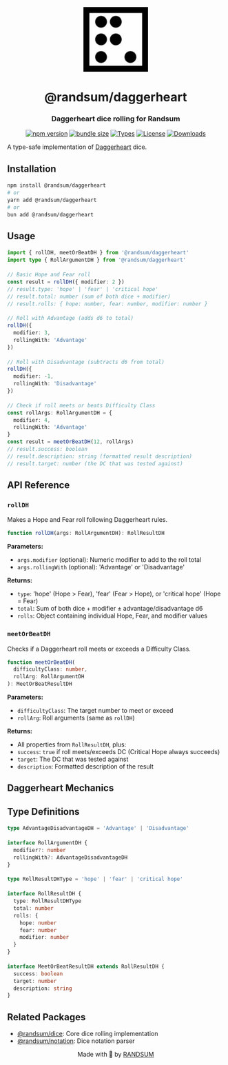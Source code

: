 <div align="center">
  <img width="150" height="150" src="https://raw.githubusercontent.com/RANDSUM/randsum/main/icon.webp" alt="Randsum Logo">
  <h1>@randsum/daggerheart</h1>
  <h3>Daggerheart dice rolling for Randsum</h3>

[![npm version](https://img.shields.io/npm/v/@randsum/daggerheart)](https://www.npmjs.com/package/@randsum/daggerheart)
[![bundle size](https://img.shields.io/bundlephobia/minzip/@randsum/daggerheart)](https://bundlephobia.com/package/@randsum/daggerheart)
[![Types](https://img.shields.io/npm/types/@randsum/daggerheart)](https://www.npmjs.com/package/@randsum/daggerheart)
[![License](https://img.shields.io/npm/l/@randsum/daggerheart)](https://github.com/RANDSUM/randsum/blob/main/LICENSE)
[![Downloads](https://img.shields.io/npm/dm/@randsum/daggerheart)](https://www.npmjs.com/package/@randsum/daggerheart)

</div>

A type-safe implementation of [Daggerheart](https://daggerheart.com/) dice.

## Installation

```bash
npm install @randsum/daggerheart
# or
yarn add @randsum/daggerheart
# or
bun add @randsum/daggerheart
```

## Usage

```typescript
import { rollDH, meetOrBeatDH } from '@randsum/daggerheart'
import type { RollArgumentDH } from '@randsum/daggerheart'

// Basic Hope and Fear roll
const result = rollDH({ modifier: 2 })
// result.type: 'hope' | 'fear' | 'critical hope'
// result.total: number (sum of both dice + modifier)
// result.rolls: { hope: number, fear: number, modifier: number }

// Roll with Advantage (adds d6 to total)
rollDH({
  modifier: 3,
  rollingWith: 'Advantage'
})

// Roll with Disadvantage (subtracts d6 from total)
rollDH({
  modifier: -1,
  rollingWith: 'Disadvantage'
})

// Check if roll meets or beats Difficulty Class
const rollArgs: RollArgumentDH = {
  modifier: 4,
  rollingWith: 'Advantage'
}
const result = meetOrBeatDH(12, rollArgs)
// result.success: boolean
// result.description: string (formatted result description)
// result.target: number (the DC that was tested against)
```

## API Reference

### `rollDH`

Makes a Hope and Fear roll following Daggerheart rules.

```typescript
function rollDH(args: RollArgumentDH): RollResultDH
```

**Parameters:**

- `args.modifier` (optional): Numeric modifier to add to the roll total
- `args.rollingWith` (optional): 'Advantage' or 'Disadvantage'

**Returns:**

- `type`: 'hope' (Hope > Fear), 'fear' (Fear > Hope), or 'critical hope' (Hope = Fear)
- `total`: Sum of both dice + modifier ± advantage/disadvantage d6
- `rolls`: Object containing individual Hope, Fear, and modifier values

### `meetOrBeatDH`

Checks if a Daggerheart roll meets or exceeds a Difficulty Class.

```typescript
function meetOrBeatDH(
  difficultyClass: number,
  rollArg: RollArgumentDH
): MeetOrBeatResultDH
```

**Parameters:**

- `difficultyClass`: The target number to meet or exceed
- `rollArg`: Roll arguments (same as `rollDH`)

**Returns:**

- All properties from `RollResultDH`, plus:
- `success`: `true` if roll meets/exceeds DC (Critical Hope always succeeds)
- `target`: The DC that was tested against
- `description`: Formatted description of the result

## Daggerheart Mechanics

## Type Definitions

```typescript
type AdvantageDisadvantageDH = 'Advantage' | 'Disadvantage'

interface RollArgumentDH {
  modifier?: number
  rollingWith?: AdvantageDisadvantageDH
}

type RollResultDHType = 'hope' | 'fear' | 'critical hope'

interface RollResultDH {
  type: RollResultDHType
  total: number
  rolls: {
    hope: number
    fear: number
    modifier: number
  }
}

interface MeetOrBeatResultDH extends RollResultDH {
  success: boolean
  target: number
  description: string
}
```

## Related Packages

- [@randsum/dice](https://github.com/RANDSUM/randsum/tree/main/packages/dice): Core dice rolling implementation
- [@randsum/notation](https://github.com/RANDSUM/randsum/tree/main/packages/notation): Dice notation parser

<div align="center">
Made with 👹 by <a href="https://github.com/RANDSUM">RANDSUM</a>
</div>
